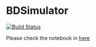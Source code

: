# BDSimulator

[![Build Status](https://github.com/cmarkak/BDSimulator.jl/actions/workflows/CI.yml/badge.svg?branch=main)](https://github.com/cmarkak/BDSimulator.jl/actions/workflows/CI.yml?query=branch%3Amain)

Please check the notebook in [here](./notebooks/Task.ipynb)

